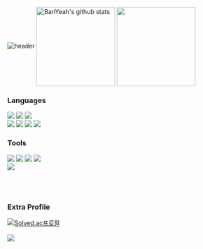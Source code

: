 ![header](https://capsule-render.vercel.app/api?type=venom&color=2B2D3D&height=200&section=header&text=BanYeah.&fontColor=000000&fontSize=64&stroke=BE95E4)
<a href="https://github.com/BanYeah"><img align="center" style="height:180px" src="https://github-readme-stats.vercel.app/api?username=BanYeah&show_icons=true&include_all_commits=true&theme=material-palenight&hide_border=true" alt="BanYeah's github stats" /></a>
<a href="https://github.com/BanYeah"><img align="center" style="height:180px" src="https://github-readme-stats.vercel.app/api/top-langs/?username=BanYeah&layout=compact&theme=material-palenight&hide_border=true" /></a>

### Languages
<img src="https://img.shields.io/badge/c-A8B9CC?style=flat-square&logo=c&logoColor=white"> </t>
<img src="https://img.shields.io/badge/c++-00599C?style=flat-square&logo=cplusplus&logoColor=white"> 
<img src="https://img.shields.io/badge/Python-3776AB?style=flat-square&logo=Python&logoColor=white"/>  </br>
<img src="https://img.shields.io/badge/CSS3-1572B6?style=flat-square&logo=CSS3&logoColor=white"/>  </t>
<img src="https://img.shields.io/badge/HTML5-E34F26?style=flat-square&logo=HTML5&logoColor=white"/> 
<img src="https://img.shields.io/badge/JavaScript-F7DF1E?style=flat-square&logo=JavaScript&logoColor=white"/>
<img src="https://img.shields.io/badge/TypeScript-3178C6?style=flat-square&logo=TypeScript&logoColor=white"/>

### Tools
<img src="https://img.shields.io/badge/React-61DAFB?style=flat-square&logo=React&logoColor=white"/> </t>
<img src="https://img.shields.io/badge/Next.js-000000?style=flat-square&logo=Next.js&logoColor=white"/>
<img src="https://img.shields.io/badge/Mantine-339AF0?style=flat-square&logo=Mantine&logoColor=white"/>
<img src="https://img.shields.io/badge/MUI-007FFF?style=flat-square&logo=MUI&logoColor=white"/> </br>
<img src="https://img.shields.io/badge/Steamlit-FF4B4B?style=flat-square&logo=Streamlit&logoColor=white"/> </t>
</br>
</br>
</br>
</br>

### Extra Profile
[![Solved.ac프로필](http://mazassumnida.wtf/api/v2/generate_badge?boj=04smailing)](https://solved.ac/04smailing)
</br>
</br>
<a href="https://velog.io/@banyeah_/posts"><img src="https://img.shields.io/badge/BanYeah's_velog-20C997?style=for-the-badge&logo=Velog&logoColor=white"/></a>
